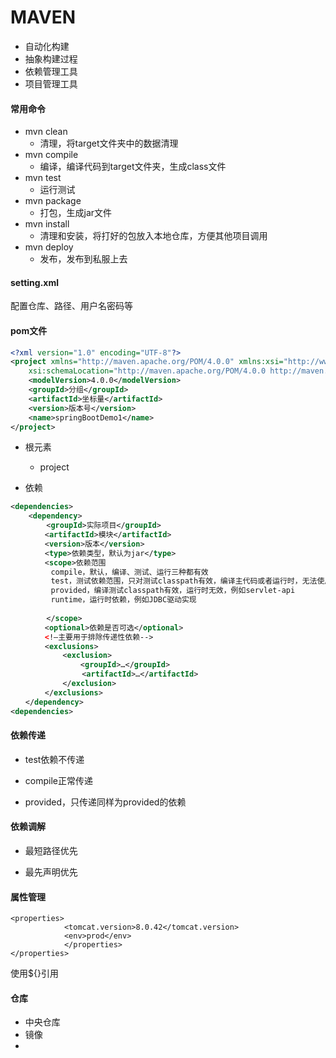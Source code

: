 # MAVEN

- 自动化构建
- 抽象构建过程
- 依赖管理工具
- 项目管理工具

#### 常用命令

- mvn clean
  - 清理，将target文件夹中的数据清理
- mvn compile
  - 编译，编译代码到target文件夹，生成class文件
- mvn test
  - 运行测试
- mvn package
  - 打包，生成jar文件
- mvn install
  - 清理和安装，将打好的包放入本地仓库，方便其他项目调用
- mvn deploy
  - 发布，发布到私服上去

#### setting.xml

配置仓库、路径、用户名密码等

#### pom文件

```xml
<?xml version="1.0" encoding="UTF-8"?>
<project xmlns="http://maven.apache.org/POM/4.0.0" xmlns:xsi="http://www.w3.org/2001/XMLSchema-instance"
    xsi:schemaLocation="http://maven.apache.org/POM/4.0.0 http://maven.apache.org/xsd/maven-4.0.0.xsd">
    <modelVersion>4.0.0</modelVersion>
    <groupId>分组</groupId>
    <artifactId>坐标量</artifactId>
    <version>版本号</version>
    <name>springBootDemo1</name>
</project>
```

- 根元素

  - project
- 依赖

```xml
<dependencies>
    <dependency>
        <groupId>实际项目</groupId>
　　　　 <artifactId>模块</artifactId>
　　　　 <version>版本</version>
　　　　 <type>依赖类型，默认为jar</type>
　　　　 <scope>依赖范围
         compile，默认，编译、测试、运行三种都有效
         test，测试依赖范围，只对测试classpath有效，编译主代码或者运行时，无法使用此依赖，例如Junit
         provided，编译测试classpath有效，运行时无效，例如servlet-api
         runtime，运行时依赖，例如JDBC驱动实现
        
        </scope>
　　　　 <optional>依赖是否可选</optional>
　　　　 <!—主要用于排除传递性依赖-->
　　　　 <exclusions>
　　　　     <exclusion>
　　　　　　　    <groupId>…</groupId>
　　　　　　　　　 <artifactId>…</artifactId>
　　　　　　　</exclusion>
　　　　 </exclusions>
　　</dependency>
<dependencies>
```

#### 依赖传递

- test依赖不传递

- compile正常传递

- provided，只传递同样为provided的依赖

#### 依赖调解

- 最短路径优先

- 最先声明优先

#### 属性管理

```
<properties>
            <tomcat.version>8.0.42</tomcat.version>
            <env>prod</env>
            </properties>
</properties>
```

  使用${}引用

#### 仓库

- 中央仓库
- 镜像
- 

  

  
